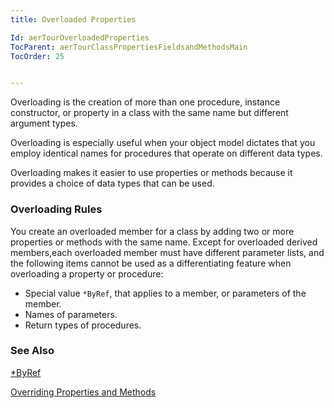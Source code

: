 ```yaml
---
title: Overloaded Properties

Id: aerTourOverloadedProperties
TocParent: aerTourClassPropertiesFieldsandMethodsMain
TocOrder: 25


---
```


Overloading is the creation of more than one procedure, instance constructor, or property in a class with the same name but different argument types. 

Overloading is especially useful when your object model dictates that you employ identical names for procedures that operate on different data types. 

Overloading makes it easier to use properties or methods because it provides a choice of data types that can be used. 

### Overloading Rules
You create an overloaded member for a class by adding two or more properties or methods with the same name. Except for overloaded derived members,each overloaded member must have different parameter lists, and the following items cannot be used as a differentiating feature when overloading a property or procedure: 

- Special value ```*ByRef```, that applies to a member, or parameters
                of the member.
- Names of parameters.
- Return types of procedures.

### See Also
[*ByRef](StarByRef.html)

[Overriding Properties and Methods](aerTourOverridingPropertiesandMethodsMain.html) 
